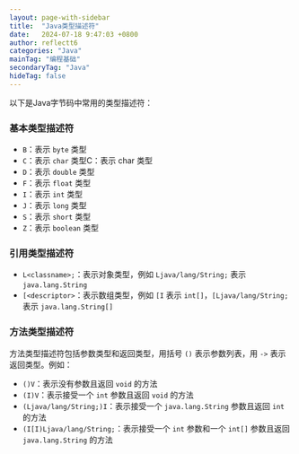 ```yaml
---
layout: page-with-sidebar
title:  "Java类型描述符"
date:   2024-07-18 9:47:03 +0800
author: reflectt6
categories: "Java"
mainTag: "编程基础"
secondaryTag: "Java"
hideTag: false
---
```


以下是Java字节码中常用的类型描述符：

### 基本类型描述符

- `B`：表示 `byte` 类型
- `C`：表示 `char` 类型C：表示 char 类型
- `D`：表示 `double` 类型
- `F`：表示 `float` 类型
- `I`：表示 `int` 类型
- `J`：表示 `long` 类型
- `S`：表示 `short` 类型
- `Z`：表示 `boolean` 类型

### 引用类型描述符

- `L<classname>;`：表示对象类型，例如 `Ljava/lang/String;` 表示 `java.lang.String`
- `[<descriptor>`：表示数组类型，例如 `[I` 表示 `int[]`，`[Ljava/lang/String;` 表示 `java.lang.String[]`

### 方法类型描述符

方法类型描述符包括参数类型和返回类型，用括号 `()` 表示参数列表，用 `->` 表示返回类型。例如：

- `()V`：表示没有参数且返回 `void` 的方法
- `(I)V`：表示接受一个 `int` 参数且返回 `void` 的方法
- `(Ljava/lang/String;)I`：表示接受一个 `java.lang.String` 参数且返回 `int` 的方法
- `(I[I)Ljava/lang/String;`：表示接受一个 `int` 参数和一个 `int[]` 参数且返回 `java.lang.String` 的方法


